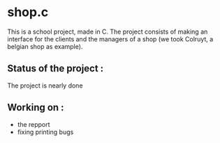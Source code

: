 # shop.c

This is a school project, made in C.
The project consists of making an interface for the clients and the managers of a shop (we took Colruyt, a belgian shop as example).


## Status of the project : 
The project is nearly done

## Working on :
- the repport
- fixing printing bugs